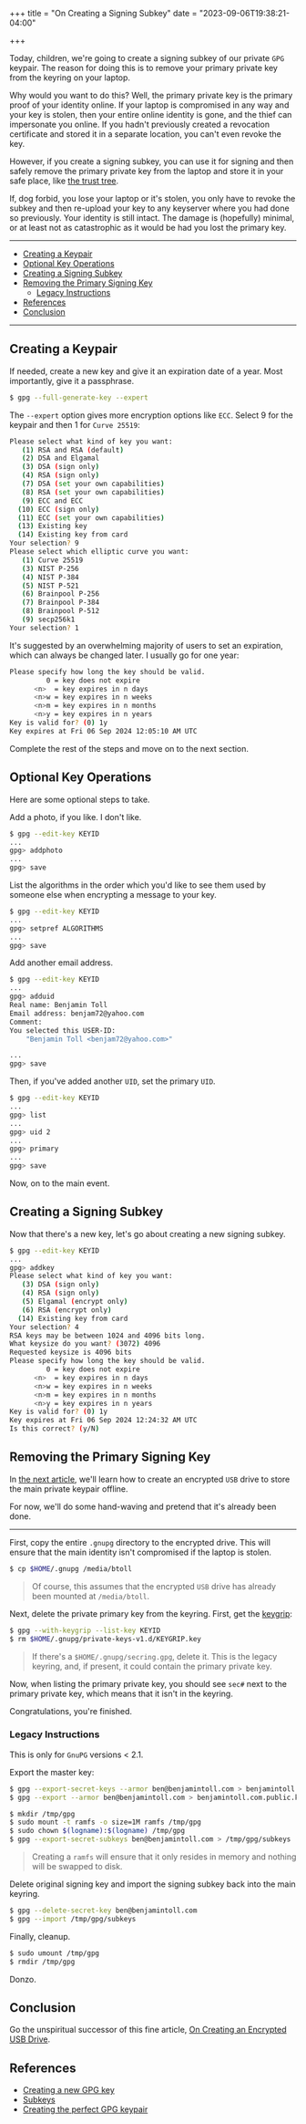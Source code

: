 +++
title = "On Creating a Signing Subkey"
date = "2023-09-06T19:38:21-04:00"

+++

Today, children, we're going to create a signing subkey of our private `GPG` keypair.  The reason for doing this is to remove your primary private key from the keyring on your laptop.

Why would you want to do this?  Well, the primary private key is the primary proof of your identity online.  If your laptop is compromised in any way and your key is stolen, then your entire online identity is gone, and the thief can impersonate you online.  If you hadn't previously created a revocation certificate and stored it in a separate location, you can't even revoke the key.

However, if you create a signing subkey, you can use it for signing and then safely remove the primary private key from the laptop and store it in your safe place, like [the trust tree].

If, dog forbid, you lose your laptop or it's stolen, you only have to revoke the subkey and then re-upload your key to any keyserver where you had done so previously.  Your identity is still intact.  The damage is (hopefully) minimal, or at least not as catastrophic as it would be had you lost the primary key.

---

- [Creating a Keypair](#creating-a-keypair)
- [Optional Key Operations](#optional-key-operations)
- [Creating a Signing Subkey](#creating-a-signing-subkey)
- [Removing the Primary Signing Key](#removing-the-primary-signing-key)
    + [Legacy Instructions](#legacy-instructions)
- [References](#references)
- [Conclusion](#conclusion)

---

## Creating a Keypair

If needed, create a new key and give it an expiration date of a year.  Most importantly, give it a passphrase.

```bash
$ gpg --full-generate-key --expert
```

The `--expert` option gives more encryption options like `ECC`.  Select 9 for the keypair and then 1 for `Curve 25519`:

```bash
Please select what kind of key you want:
   (1) RSA and RSA (default)
   (2) DSA and Elgamal
   (3) DSA (sign only)
   (4) RSA (sign only)
   (7) DSA (set your own capabilities)
   (8) RSA (set your own capabilities)
   (9) ECC and ECC
  (10) ECC (sign only)
  (11) ECC (set your own capabilities)
  (13) Existing key
  (14) Existing key from card
Your selection? 9
Please select which elliptic curve you want:
   (1) Curve 25519
   (3) NIST P-256
   (4) NIST P-384
   (5) NIST P-521
   (6) Brainpool P-256
   (7) Brainpool P-384
   (8) Brainpool P-512
   (9) secp256k1
Your selection? 1
```

It's suggested by an overwhelming majority of users to set an expiration, which can always be changed later.  I usually go for one year:

```bash
Please specify how long the key should be valid.
         0 = key does not expire
      <n>  = key expires in n days
      <n>w = key expires in n weeks
      <n>m = key expires in n months
      <n>y = key expires in n years
Key is valid for? (0) 1y
Key expires at Fri 06 Sep 2024 12:05:10 AM UTC
```

Complete the rest of the steps and move on to the next section.

## Optional Key Operations

Here are some optional steps to take.

Add a photo, if you like.  I don't like.

```bash
$ gpg --edit-key KEYID
...
gpg> addphoto
...
gpg> save
```

List the algorithms in the order which you'd like to see them used by someone else when encrypting a message to your key.

```bash
$ gpg --edit-key KEYID
...
gpg> setpref ALGORITHMS
...
gpg> save
```

Add another email address.

```bash
$ gpg --edit-key KEYID
...
gpg> adduid
Real name: Benjamin Toll
Email address: benjam72@yahoo.com
Comment:
You selected this USER-ID:
    "Benjamin Toll <benjam72@yahoo.com>"

...
gpg> save
```

Then, if you've added another `UID`, set the primary `UID`.

```bash
$ gpg --edit-key KEYID
...
gpg> list
...
gpg> uid 2
...
gpg> primary
...
gpg> save
```

Now, on to the main event.

## Creating a Signing Subkey

Now that there's a new key, let's go about creating a new signing subkey.

```bash
$ gpg --edit-key KEYID
...
gpg> addkey
Please select what kind of key you want:
   (3) DSA (sign only)
   (4) RSA (sign only)
   (5) Elgamal (encrypt only)
   (6) RSA (encrypt only)
  (14) Existing key from card
Your selection? 4
RSA keys may be between 1024 and 4096 bits long.
What keysize do you want? (3072) 4096
Requested keysize is 4096 bits
Please specify how long the key should be valid.
         0 = key does not expire
      <n>  = key expires in n days
      <n>w = key expires in n weeks
      <n>m = key expires in n months
      <n>y = key expires in n years
Key is valid for? (0) 1y
Key expires at Fri 06 Sep 2024 12:24:32 AM UTC
Is this correct? (y/N)
```

## Removing the Primary Signing Key

In [the next article], we'll learn how to create an encrypted `USB` drive to store the main private keypair offline.

For now, we'll do some hand-waving and pretend that it's already been done.

---

First, copy the entire `.gnupg` directory to the encrypted drive.  This will ensure that the main identity isn't compromised if the laptop is stolen.

```bash
$ cp $HOME/.gnupg /media/btoll
```

> Of course, this assumes that the encrypted `USB` drive has already been mounted at `/media/btoll`.

Next, delete the private primary key from the keyring.  First, get the [keygrip]:

```bash
$ gpg --with-keygrip --list-key KEYID
$ rm $HOME/.gnupg/private-keys-v1.d/KEYGRIP.key
```

> If there's a `$HOME/.gnupg/secring.gpg`, delete it.  This is the legacy keyring, and, if present, it could contain the primary private key.

Now, when listing the primary private key, you should see `sec#` next to the primary private key, which means that it isn't in the keyring.

Congratulations, you're finished.

### Legacy Instructions

This is only for `GnuPG` versions < 2.1.

Export the master key:

```bash
$ gpg --export-secret-keys --armor ben@benjamintoll.com > benjamintoll.com.private.key
$ gpg --export --armor ben@benjamintoll.com > benjamintoll.com.public.key
```

```bash
$ mkdir /tmp/gpg
$ sudo mount -t ramfs -o size=1M ramfs /tmp/gpg
$ sudo chown $(logname):$(logname) /tmp/gpg
$ gpg --export-secret-subkeys ben@benjamintoll.com > /tmp/gpg/subkeys
```

> Creating a `ramfs` will ensure that it only resides in memory and nothing will be swapped to disk.

Delete original signing key and import the signing subkey back into the main keyring.

```bash
$ gpg --delete-secret-key ben@benjamintoll.com
$ gpg --import /tmp/gpg/subkeys
```

Finally, cleanup.

```bash
$ sudo umount /tmp/gpg
$ rmdir /tmp/gpg
```

Donzo.

## Conclusion

Go the unspiritual successor of this fine article, [On Creating an Encrypted USB Drive].

## References

- [Creating a new GPG key](https://keyring.debian.org/creating-key.html)
- [Subkeys](https://wiki.debian.org/Subkeys)
- [Creating the perfect GPG keypair](https://alexcabal.com/creating-the-perfect-gpg-keypair)

[the trust tree]: https://www.youtube.com/watch?v=hV2om9YBADI
[keygrip]: https://gnupg-users.gnupg.narkive.com/q5JtahdV/gpg-agent-what-is-a-keygrip
[the next article]: /2023/09/07/on-creating-an-encrypted-usb-drive/
[On Creating an Encrypted USB Drive]: /2023/09/07/on-creating-an-encrypted-usb-drive/

